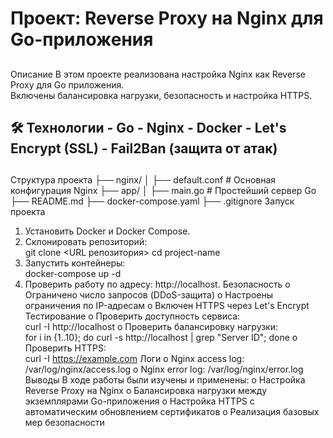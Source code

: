 # Проект: Reverse Proxy на Nginx для Go-приложения 
##      
Описание 
В этом проекте реализована настройка Nginx как Reverse Proxy для Go
приложения.  
Включены балансировка нагрузки, безопасность и настройка HTTPS. 
## 🛠 Технологии - Go - Nginx - Docker - Let's Encrypt (SSL) - Fail2Ban (защита от атак) 
##      
Структура проекта 
├── nginx/ │ ├── default.conf # Основная конфигурация Nginx ├── app/ │ ├── 
main.go # Простейший сервер Go ├── README.md ├── docker-compose.yaml ├── 
.gitignore 
Запуск проекта 
1. Установить Docker и Docker Compose. 
2. Склонировать репозиторий:  
git clone <URL репозитория> 
cd project-name 
3. Запустить контейнеры:  
docker-compose up -d 
4. Проверить работу по адресу: http://localhost. 
Безопасность 
o Ограничено число запросов (DDoS-защита) 
o Настроены ограничения по IP-адресам 
o Включен HTTPS через Let's Encrypt 
Тестирование 
o Проверить доступность сервиса:  
curl -I http://localhost 
o Проверить балансировку нагрузки:  
for i in {1..10}; do curl -s http://localhost | grep "Server ID"; done 
o Проверить HTTPS:  
curl -I https://example.com 
Логи 
o Nginx access log: /var/log/nginx/access.log 
o Nginx error log: /var/log/nginx/error.log 
Выводы 
В ходе работы были изучены и применены: 
o Настройка Reverse Proxy на Nginx 
o Балансировка нагрузки между экземплярами Go-приложения 
o Настройка HTTPS с автоматическим обновлением сертификатов 
o Реализация базовых мер безопасности 